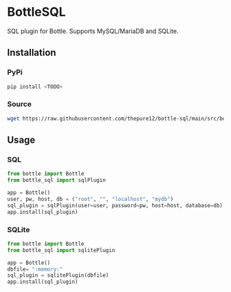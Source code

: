 # BottleSQL
SQL plugin for Bottle. Supports MySQL/MariaDB and SQLite.

## Installation
### PyPi
``` bash
pip install <TODO>
```
### Source
```bash
wget https://raw.githubusercontent.com/thepure12/bottle-sql/main/src/bottle_sql/bottle_sql.py
```

## Usage
### SQL
```python
from bottle import Bottle
from bottle_sql import sqlPlugin

app = Bottle()
user, pw, host, db = ("root", "", "localhost", "mydb")
sql_plugin = sqlPlugin(user=user, password=pw, host=host, database=db)
app.install(sql_plugin)
```

### SQLite
```python
from bottle import Bottle
from bottle_sql import sqlitePlugin

app = Bottle()
dbfile= ":memory:"
sql_plugin = sqlitePlugin(dbfile)
app.install(sql_plugin)
```